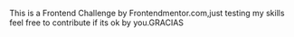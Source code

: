 This is a Frontend Challenge by Frontendmentor.com,just testing my skills feel free to contribute if its ok by you.GRACIAS
